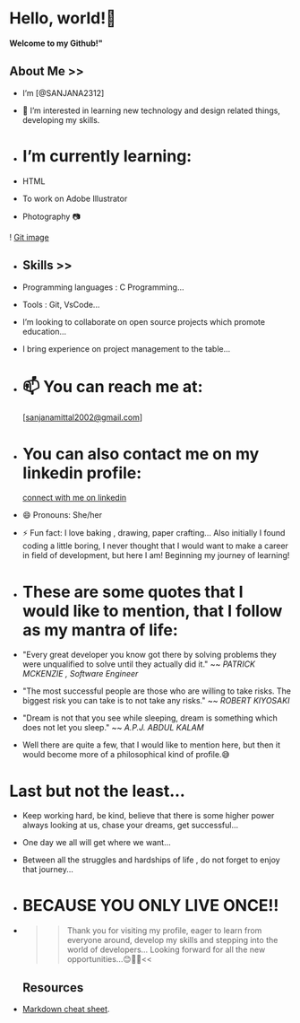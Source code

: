  # Hello, world!👋
  
**Welcome to my Github!"**
  
## About Me >>
- I’m [@SANJANA2312]
- 👀 I’m interested in learning new technology and design related things, developing my skills.
  
- # I’m currently learning:
- HTML
- To work on Adobe Illustrator
- Photography 📷

 ! [Git image](images/gitimage.jpg)

- ## Skills  >>
- Programming languages : C Programming...
- Tools : Git, VsCode...
- I’m looking to collaborate on open source projects which promote education...
- I bring experience on project management to the table...
 
- # 📫 You can reach me at:
  [sanjanamittal2002@gmail.com]
  
- # You can also contact me on my linkedin profile:
  [connect with me on linkedin](https://www.linkedin.com/in/sanjana-mittal-7aa5b6230/)
- 😄 Pronouns: She/her
- ⚡ Fun fact: I love baking , drawing, paper crafting... Also initially I found coding a little boring, I never thought that I would want to make a career in field of development, but here I am! Beginning my journey of learning!

- # These are some quotes that I would like to mention, that I follow as my mantra of life:
  
- "Every great developer you know got there by solving problems they were unqualified to solve until they actually did it."
  ~~ *PATRICK MCKENZIE , Software Engineer*

- "The most successful people are those who are willing to take risks. The biggest risk you can take is to not take any risks."
  ~~ *ROBERT KIYOSAKI*

- "Dream is not that you see while sleeping, dream is something which does not let you sleep."
  ~~ *A.P.J. ABDUL KALAM*

- Well there are quite a few, that I would like to mention here, but then it would become more of a philosophical kind of profile.😅

 # Last but not the least...
- Keep working hard, be kind, believe that there is some higher power always looking at us, chase your dreams, get successful...
- One day we all will get where we want...
- Between all the struggles and hardships of life , do not forget to enjoy that journey...
- # BECAUSE YOU ONLY LIVE ONCE!!

- >>Thank you for visiting my profile, eager to learn from everyone around, develop my skills and stepping into the world of developers... Looking forward for all the new opportunities...😊👩‍💻<<
  


  ## Resources
- [Markdown cheat sheet](https://www.markdownguide.org/cheat-sheet/).
  


<!---
SANJANA2312/SANJANA2312 is a ✨ special ✨ repository because its `README.md` (this file) appears on your GitHub profile.
You can click the Preview link to take a look at your changes.
--->



[def]: https://www.linkedin.com/in/sanjana-mittal-7aa5b6230/